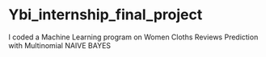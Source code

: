 # Ybi_internship_final_project
I coded a Machine Learning program on Women Cloths Reviews Prediction with Multinomial NAIVE BAYES
